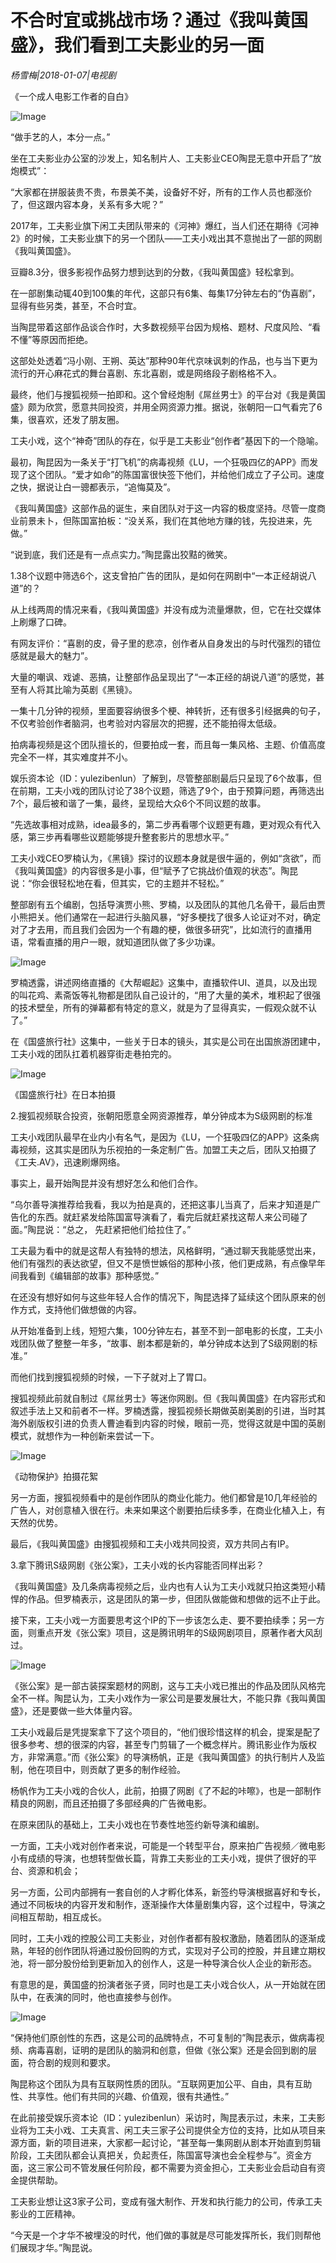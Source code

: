 # 不合时宜或挑战市场？通过《我叫黄国盛》，我们看到工夫影业的另一面

*杨雪梅|2018-01-07|电视剧*

《一个成人电影工作者的自白》

![Image](http://si1.go2yd.com/get-image/0Jks43EteO8)

“做手艺的人，本分一点。”

坐在工夫影业办公室的沙发上，知名制片人、工夫影业CEO陶昆无意中开启了“放炮模式”：

“大家都在拼服装贵不贵，布景美不美，设备好不好，所有的工作人员也都涨价了，但这跟内容本身，关系有多大呢？”

2017年，工夫影业旗下闲工夫团队带来的《河神》爆红，当人们还在期待《河神2》的时候，工夫影业旗下的另一个团队——工夫小戏出其不意抛出了一部的网剧《我叫黄国盛》。

豆瓣8.3分，很多影视作品努力想到达到的分数，《我叫黄国盛》轻松拿到。

在一部剧集动辄40到100集的年代，这部只有6集、每集17分钟左右的“伪喜剧”，显得有些另类，甚至，不合时宜。

当陶昆带着这部作品谈合作时，大多数视频平台因为规格、题材、尺度风险、“看不懂”等原因而拒绝。

这部处处透着“冯小刚、王朔、英达”那种90年代京味讽刺的作品，也与当下更为流行的开心麻花式的舞台喜剧、东北喜剧，或是网络段子剧格格不入。

最终，他们与搜狐视频一拍即和。这个曾经炮制《屌丝男士》的平台对《我是黄国盛》颇为欣赏，愿意共同投资，并用全网资源力推。据说，张朝阳一口气看完了6集，很喜欢，还发了朋友圈。

工夫小戏，这个“神奇”团队的存在，似乎是工夫影业“创作者”基因下的一个隐喻。

最初，陶昆因为一条关于“打飞机”的病毒视频《LU，一个狂吸四亿的APP》而发现了这个团队。“爱才如命”的陈国富很快签下他们，并给他们成立了子公司。速度之快，据说让白一骢都表示，“追悔莫及”。

《我叫黄国盛》这部作品的诞生，来自团队对于这一内容的极度坚持。尽管一度商业前景未卜，但陈国富拍板：“没关系，我们在其他地方赚的钱，先投进来，先做。”

“说到底，我们还是有一点点实力。”陶昆露出狡黠的微笑。

1.38个议题中筛选6个，这支曾拍广告的团队，是如何在网剧中“一本正经胡说八道”的？

从上线两周的情况来看，《我叫黄国盛》并没有成为流量爆款，但，它在社交媒体上刷爆了口碑。

有网友评价：“喜剧的皮，骨子里的悲凉，创作者从自身发出的与时代强烈的错位感就是最大的魅力”。

大量的嘲讽、戏谑、恶搞，让整部作品呈现出了“一本正经的胡说八道”的感觉，甚至有人将其比喻为英剧《黑镜》。

一集十几分钟的视频，里面要容纳很多个梗、神转折，还有很多引经据典的句子，不仅考验创作者脑洞，也考验对内容层次的把握，还不能拍得太低级。

拍病毒视频是这个团队擅长的，但要拍成一套，而且每一集风格、主题、价值高度完全不一样，其实难度并不小。

娱乐资本论（ID：yulezibenlun）了解到，尽管整部剧最后只呈现了6个故事，但在前期，工夫小戏的团队讨论了38个议题，筛选了9个，由于预算问题，再筛选出7个，最后被和谐了一集，最终，呈现给大众6个不同议题的故事。

“先选故事相对成熟，idea最多的，第二步再看哪个议题更有趣，更对观众有代入感，第三步再看哪些议题能够提升整套影片的思想水平。”

工夫小戏CEO罗楠认为，《黑镜》探讨的议题本身就是很牛逼的，例如“贪欲”，而《我叫黄国盛》的内容很多是小事，但“赋予了它挑战价值观的状态”。陶昆说：“你会很轻松地在看，但其实，它的主题并不轻松。”

整部剧有五个编剧，包括导演贾小熊、罗楠，以及团队的其他几名骨干，最后由贾小熊把关。他们通常在一起进行头脑风暴，“好多梗找了很多人论证对不对，确定对了才去用，而且我们会因为一个有趣的梗，做很多研究”，比如流行的直播用语，常看直播的用户一眼，就知道团队做了多少功课。

![Image](http://si1.go2yd.com/get-image/0Jks44GPfLE)

罗楠透露，讲述网络直播的《大帮崛起》这集中，直播软件UI、道具，以及出现的叫花鸡、素斋饭等礼物都是团队自己设计的，“用了大量的美术，堆积起了很强的技术壁垒，所有的弹幕都有特定的意义，就是为了显得真实，一假观众就不认了。”

在《国盛旅行社》这集中，一些关于日本的镜头，其实是公司在出国旅游团建中，工夫小戏的团队扛着机器穿街走巷拍完的。

![Image](http://si1.go2yd.com/get-image/0Jks45Zsgxk)

《国盛旅行社》在日本拍摄

2.搜狐视频联合投资，张朝阳愿意全网资源推荐，单分钟成本为S级网剧的标准

工夫小戏团队最早在业内小有名气，是因为《LU，一个狂吸四亿的APP》这条病毒视频，这其实是团队为乐视拍的一条定制广告。加盟工夫之后，团队又拍摄了《工夫.AV》，迅速刷爆网络。

事实上，最开始陶昆并没有想好怎么和他们合作。

“乌尔善导演推荐给我看，我以为拍是真的，还把这事儿当真了，后来才知道是广告化的东西。就赶紧发给陈国富导演看了，看完后就赶紧找这帮人来公司碰了面。”陶昆说：“总之， 先赶紧把他们给拉住了。”

工夫最为看中的就是这帮人有独特的想法，风格鲜明，“通过聊天我能感觉出来，他们有强烈的表达欲望，但又不是愤世嫉俗的那种小孩，他们更成熟，有点像早年间我看到《编辑部的故事》那种感觉。”

在还没有想好如何与这些年轻人合作的情况下，陶昆选择了延续这个团队原来的创作方式，支持他们做想做的内容。

从开始准备到上线，短短六集，100分钟左右，甚至不到一部电影的长度，工夫小戏团队做了整整一年多，“故事、剧本都是新的，单分钟成本达到了S级网剧的标准。”

而他们找到搜狐视频的时候，一下子就对上了胃口。

搜狐视频此前就自制过《屌丝男士》等迷你网剧。但《我叫黄国盛》在内容形式和叙述手法上又和前者不一样。罗楠透露，搜狐视频长期做英剧美剧的引进，当时其海外剧版权引进的负责人曹迪看到内容的时候，眼前一亮，觉得这就是中国的英剧模式，就想作为一种创新来尝试一下。

![Image](http://si1.go2yd.com/get-image/0Jks47Ta2vQ)

《动物保护》拍摄花絮

另一方面，搜狐视频看中的是创作团队的商业化能力。他们都曾是10几年经验的广告人，对创意植入很在行。未来如果这个剧要拍后续多季，在商业化植入上，有天然的优势。

最后，《我叫黄国盛》由搜狐视频和工夫小戏共同投资，双方共同占有IP。

3.拿下腾讯S级网剧《张公案》，工夫小戏的长内容能否同样出彩？

《我叫黄国盛》及几条病毒视频之后，业内也有人认为工夫小戏就只拍这类短小精悍的作品。但罗楠表示，这是团队的第一步，但团队做能做和想做的远不止于此。

接下来，工夫小戏一方面要思考这个IP的下一步该怎么走、要不要拍续季；另一方面，则重点开发《张公案》项目，这是腾讯明年的S级网剧项目，原著作者大风刮过。

![Image](http://si1.go2yd.com/get-image/0Jks48EN5Jg)

《张公案》是一部古装探案题材的网剧，这与工夫小戏已推出的作品及团队风格完全不一样。陶昆认为，工夫小戏作为一家公司是要发展壮大，不能只靠《我叫黄国盛》，还是要做一些大体量内容。

工夫小戏最后是凭提案拿下了这个项目的，“他们很珍惜这样的机会，提案是配了很多参考、想的很深的内容，甚至专门剪辑了一个概念样片。腾讯影业作为版权方，非常满意。”而《张公案》的导演杨帆，正是《我叫黄国盛》的执行制片人及监制，他在项目中，则贡献了更多的制作经验。

杨帆作为工夫小戏的合伙人，此前，拍摄了网剧《了不起的咔嚓》，也是一部制作精良的网剧，而且还拍摄了多部经典的广告微电影。

在原来团队的基础上，工夫小戏也在节奏性地签约新导演和编剧。

一方面，工夫小戏对创作者来说，可能是一个转型平台，原来拍广告视频／微电影小有成绩的导演，也想转型做长篇，背靠工夫影业的工夫小戏，提供了很好的平台、资源和机会；

另一方面，公司内部拥有一套自创的人才孵化体系，新签约导演根据喜好和专长，通过不同板块的内容开发和制作，逐渐操作大体量剧集内容，这个过程中，导演之间相互帮助，相互成长。

同时，工夫小戏的控股公司工夫影业，对创作者都有股权激励，随着团队的逐渐成熟，年轻的创作团队将通过股份回购的方式，实现对子公司的控股，并且建立期权池，将一部分股份给到更新加入的创作人，这是一种导演合伙人企业的新形态。

有意思的是，黄国盛的扮演者张子贤，同时也是工夫小戏合伙人，从一开始就在团队中，在表演的同时，他也直接参与创作。

![Image](http://si1.go2yd.com/get-image/0Jks4AC1IRs)

“保持他们原创性的东西，这是公司的品牌特点，不可复制的”陶昆表示，做病毒视频、病毒喜剧，证明的是团队的脑洞和创意，但做《张公案》还是会回到剧的层面，符合剧的规则和要求。

陶昆称这个团队为具有互联网性质的团队。“互联网更加公平、自由，具有互助性、共享性。他们有共同的兴趣、价值观，很有共通性。”

在此前接受娱乐资本论（ID：yulezibenlun）采访时，陶昆表示过，未来，工夫影业将为工夫小戏、工夫真言、闲工夫三家子公司提供全方位的支持，比如从项目来源方面，新的项目进来，大家都一起讨论，“甚至每一集网剧从剧本开始直到剪辑阶段，工夫团队都会认真把关，负起责任，陈国富导演也会全程参与”。资金方面，这三家公司不管发展任何阶段，都不需要为资金担心，工夫影业会启动自有资金提供帮助。

工夫影业想让这3家子公司，变成有强大制作、开发和执行能力的公司，传承工夫影业的工匠精神。

“今天是一个才华不被埋没的时代，他们做的事就是尽可能发挥所长，我们则帮他们展现才华。”陶昆说。

